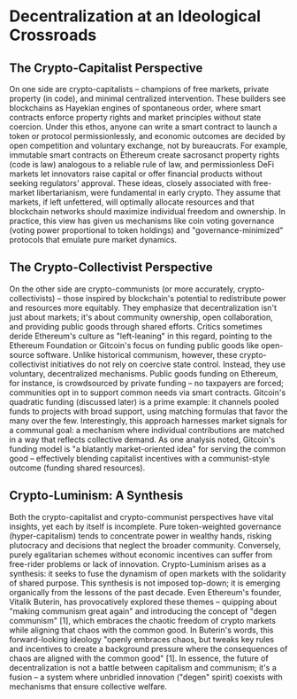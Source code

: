 # Decentralization at an Ideological Crossroads

## The Crypto-Capitalist Perspective
On one side are crypto-capitalists – champions of free markets, private property (in code), and minimal centralized intervention. These builders see blockchains as Hayekian engines of spontaneous order, where smart contracts enforce property rights and market principles without state coercion. Under this ethos, anyone can write a smart contract to launch a token or protocol permissionlessly, and economic outcomes are decided by open competition and voluntary exchange, not by bureaucrats. For example, immutable smart contracts on Ethereum create sacrosanct property rights (code is law) analogous to a reliable rule of law, and permissionless DeFi markets let innovators raise capital or offer financial products without seeking regulators' approval. These ideas, closely associated with free-market libertarianism, were fundamental in early crypto. They assume that markets, if left unfettered, will optimally allocate resources and that blockchain networks should maximize individual freedom and ownership. In practice, this view has given us mechanisms like coin voting governance (voting power proportional to token holdings) and "governance-minimized" protocols that emulate pure market dynamics.

## The Crypto-Collectivist Perspective
On the other side are crypto-communists (or more accurately, crypto-collectivists) – those inspired by blockchain's potential to redistribute power and resources more equitably. They emphasize that decentralization isn't just about markets; it's about community ownership, open collaboration, and providing public goods through shared efforts. Critics sometimes deride Ethereum's culture as "left-leaning" in this regard, pointing to the Ethereum Foundation or Gitcoin's focus on funding public goods like open-source software. Unlike historical communism, however, these crypto-collectivist initiatives do not rely on coercive state control. Instead, they use voluntary, decentralized mechanisms. Public goods funding on Ethereum, for instance, is crowdsourced by private funding – no taxpayers are forced; communities opt in to support common needs via smart contracts. Gitcoin's quadratic funding (discussed later) is a prime example: it channels pooled funds to projects with broad support, using matching formulas that favor the many over the few. Interestingly, this approach harnesses market signals for a communal goal: a mechanism where individual contributions are matched in a way that reflects collective demand. As one analysis noted, Gitcoin's funding model is "a blatantly market-oriented idea" for serving the common good – effectively blending capitalist incentives with a communist-style outcome (funding shared resources).

## Crypto-Luminism: A Synthesis
Both the crypto-capitalist and crypto-communist perspectives have vital insights, yet each by itself is incomplete. Pure token-weighted governance (hyper-capitalism) tends to concentrate power in wealthy hands, risking plutocracy and decisions that neglect the broader community. Conversely, purely egalitarian schemes without economic incentives can suffer from free-rider problems or lack of innovation. Crypto-Luminism arises as a synthesis: it seeks to fuse the dynamism of open markets with the solidarity of shared purpose. This synthesis is not imposed top-down; it is emerging organically from the lessons of the past decade. Even Ethereum's founder, Vitalik Buterin, has provocatively explored these themes – quipping about "making communism great again" and introducing the concept of "degen communism" [1], which embraces the chaotic freedom of crypto markets while aligning that chaos with the common good. In Buterin's words, this forward-looking ideology "openly embraces chaos, but tweaks key rules and incentives to create a background pressure where the consequences of chaos are aligned with the common good" [1]. In essence, the future of decentralization is not a battle between capitalism and communism; it's a fusion – a system where unbridled innovation ("degen" spirit) coexists with mechanisms that ensure collective welfare. 